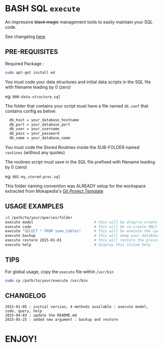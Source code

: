 # BASH SQL `execute`

An impressive ~~black magic~~ management tools to easily maintain your SQL code.

See changelog [here](#changelog)

## PRE-REQUISITES

Required Package :

```bash
sudo apt-get install ed
```

You must code your data structures and initial data scripts in the SQL file with filename leading by 0 (zero)

  eg: `000-data-structure.sql`


The folder that contains your script must have a file named `db.conf` that contains config as below:

```bash
  db_host = your_database_hostname
  db_port = your_database_port
  db_user = your_username
  db_pass = your_password
  db_name = your_database_name
```

You must code the Stored Routines inside the SUB-FOLDER named `routines` (without any quotes)

The routines script must save in the SQL file prefixed with filename leading by 0 (zero)

  eg: `001-my_stored-proc.sql`



This folder naming convention was ALREADY setup for the workspace extracted from Mokapedia's [Git Project Template](http://code.mokapedia.net/angkringan/git-project-template)


## USAGE EXAMPLES

```bash
cd /path/to/your/queries/folder
execute model                            # this will be drop/re-create your database and refill the schema + routines
execute code                             # this will be re-create ONLY the files under the 'routines' folder
execute "SELECT * FROM some_tables"      # this will be execute the specified queries and output the result to screen
execute backup                           # this will dump your database into *.sql that'll be generated on the timestamp-based-name subfolder
execute restore 2015-01-01               # this will restore the previously backup scripts on the given timestamp
execute help                             # display this inline help
```


## TIPS

For global usage, copy the `execute` file within `/usr/bin`

```bash
sudo cp /path/to/your/execute /usr/bin
```

## CHANGELOG

```text
2015-01-05 : initial version, 4 methods available : execute model, code, query, help
2015-04-03 : update the README.md
2015-05-25 : added new argument : backup and restore
```

# ENJOY!
